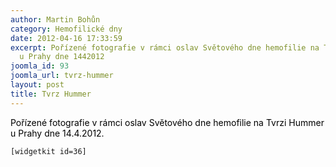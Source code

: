 ```yaml
---
author: Martin Bohůn
category: Hemofilické dny
date: 2012-04-16 17:33:59
excerpt: Pořízené fotografie v rámci oslav Světového dne hemofilie na Tvrzi Hummer
  u Prahy dne 1442012
joomla_id: 93
joomla_url: tvrz-hummer
layout: post
title: Tvrz Hummer
---
```


<p><span style="color: #000000;">Pořízené fotografie v rámci oslav Světového dne hemofilie na Tvrzi Hummer u Prahy dne 14.4.2012.</span></p>

<p><code>[widgetkit id=36]</code></p>